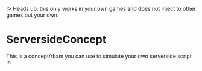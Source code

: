 !> Heads up, this only works in your own games and does not inject to other games but your own.

# ServersideConcept
This is a concept/rbxm you can use to simulate your own serverside script in 

